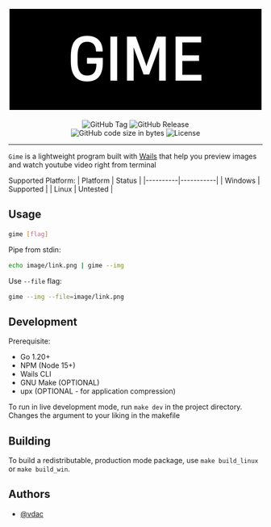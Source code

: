 <p align="center">
<img width="500" height="200" src="./GIME.png" alt="gime">
<br /> <br />
<img alt="GitHub Tag" src="https://img.shields.io/github/v/tag/d1agnoze/gime">
<img alt="GitHub Release" src="https://img.shields.io/github/v/release/d1agnoze/gime">
<br/>
<img alt="GitHub code size in bytes" src="https://img.shields.io/github/languages/code-size/d1agnoze/gime">
<img alt="License" src="https://img.shields.io/badge/License-MIT-green.svg"/>
</p>

----
`Gime` is a lightweight program built with [Wails](https://wails.io/) that help you preview images and watch youtube video right from terminal

Supported Platform:
| Platform | Status    |
|----------|-----------|
| Windows  | Supported |
| Linux    | Untested  |

## Usage

```bash
gime [flag]
```

Pipe from stdin:
```bash
echo image/link.png | gime --img
```
Use `--file` flag:
```bash
gime --img --file=image/link.png
```


## Development

Prerequisite: 
- Go 1.20+
- NPM (Node 15+)
- Wails CLI 
- GNU Make (OPTIONAL)
- upx (OPTIONAL - for application compression)

To run in live development mode, run `make dev` in the project directory. Changes the argument to your liking in the makefile

## Building

To build a redistributable, production mode package, use `make build_linux` or `make build_win`.

## Authors

- [@vdac](https://www.github.com/d1agnoze)

